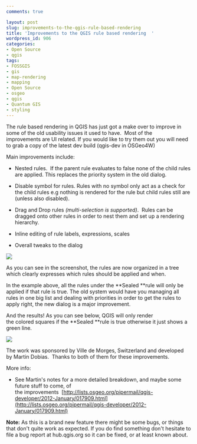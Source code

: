```yaml
---
comments: true

layout: post
slug: improvements-to-the-qgis-rule-based-rendering
title: 'Improvements to the QGIS rule based rendering  '
wordpress_id: 906
categories:
- Open Source
- qgis
tags:
- FOSSGIS
- gis
- map-rendering
- mapping
- Open Source
- osgeo
- qgis
- Quantum GIS
- styling
---
```


The rule based rendering in QGIS has just got a make over to improve in some of the old usability issues it used to have.  Most of the improvements are UI related. If you would like to try them out you will need to grab a copy of the latest dev build (qgis-dev in OSGeo4W)

Main improvements include:



	
  * Nested rules.  If the parent rule evaluates to false none of the child rules are applied. This replaces the priority system in the old dialog.

	
  * Disable symbol for rules. Rules with no symbol only act as a check for the child rules e.g nothing is rendered for the rule but child rules still are (unless also disabled).

	
  * Drag and Drop rules _(multi-selection is supported)_.  Rules can be dragged onto other rules in order to nest them and set up a rendering hierarchy.

	
  * Inline editing of rule labels, expressions, scales

	
  * Overall tweaks to the dialog


[![](http://woostuff.files.wordpress.com/2012/01/rules-dialog.png)](http://woostuff.files.wordpress.com/2012/01/rules-dialog.png)

As you can see in the screenshot, the rules are now organized in a tree which clearly expresses which rules should be applied and when.

In the example above, all the rules under the **Sealed **rule will only be applied if that rule is true. The old system would have you managing all rules in one big list and dealing with priorities in order to get the rules to apply right, the new dialog is a major improvement.

And the results! As you can see below, QGIS will only render the colored squares if the **Sealed **rule is true otherwise it just shows a green line.

[![](http://woostuff.files.wordpress.com/2012/01/rules.png)](http://woostuff.files.wordpress.com/2012/01/rules.png)

The work was sponsored by Ville de Morges, Switzerland and developed by Martin Dobias.  Thanks to both of them for these improvements.

More info:



	
  * See Martin's notes for a more detailed breakdown, and maybe some future stuff to come, of the improvements  [http://lists.osgeo.org/pipermail/qgis-developer/2012-January/017909.html](http://lists.osgeo.org/pipermail/qgis-developer/2012-January/017909.html)


**Note:** As this is a brand new feature there might be some bugs, or things that don't quite work as expected. If you do find something don't hesitate to file a bug report at hub.qgis.org so it can be fixed, or at least known about.
